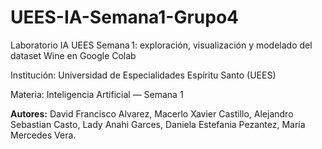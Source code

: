 # UEES-IA-Semana1-Grupo4
Laboratorio IA UEES Semana 1: exploración, visualización y modelado del dataset Wine en Google Colab

Institución: Universidad de Especialidades Espíritu Santo (UEES)

Materia: Inteligencia Artificial — Semana 1

**Autores:** David Francisco Alvarez,  Macerlo Xavier Castillo, Alejandro Sebastian Casto, Lady Anahi Garces, Daniela Estefania Pezantez, María Mercedes Vera.
